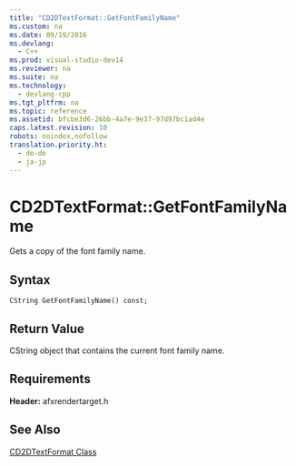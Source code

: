 ```yaml
---
title: "CD2DTextFormat::GetFontFamilyName"
ms.custom: na
ms.date: 09/19/2016
ms.devlang: 
  - C++
ms.prod: visual-studio-dev14
ms.reviewer: na
ms.suite: na
ms.technology: 
  - devlang-cpp
ms.tgt_pltfrm: na
ms.topic: reference
ms.assetid: bfcbe3d6-26bb-4a7e-9e37-97d97bc1ad4e
caps.latest.revision: 10
robots: noindex,nofollow
translation.priority.ht: 
  - de-de
  - ja-jp
---
```

# CD2DTextFormat::GetFontFamilyName
Gets a copy of the font family name.  
  
## Syntax  
  
```  
CString GetFontFamilyName() const;  
```  
  
## Return Value  
 CString object that contains the current font family name.  
  
## Requirements  
 **Header:** afxrendertarget.h  
  
## See Also  
 [CD2DTextFormat Class](../vs140/CD2DTextFormat-Class.md)